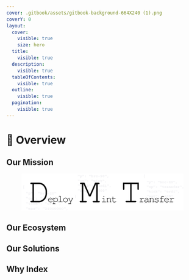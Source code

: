 ```yaml
---
cover: .gitbook/assets/gitbook-background-664X240 (1).png
coverY: 0
layout:
  cover:
    visible: true
    size: hero
  title:
    visible: true
  description:
    visible: true
  tableOfContents:
    visible: true
  outline:
    visible: true
  pagination:
    visible: true
---
```


# 🎃 Overview

## Our Mission



<figure><picture><source srcset=".gitbook/assets/20240110- DMT-dark.png" media="(prefers-color-scheme: dark)"><img src=".gitbook/assets/20240110- DMT (1) (1).png" alt=""></picture><figcaption></figcaption></figure>



## Our Ecosystem







## Our Solutions







## Why Index
